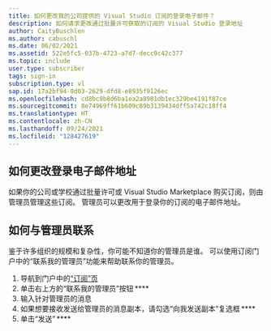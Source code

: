 ```yaml
---
title: 如何更改我的公司提供的 Visual Studio 订阅的登录电子邮件？
description: 如何请求更改通过批量许可获取的订阅的 Visual Studio 登录地址
author: CaityBuschlen
ms.author: cabuschl
ms.date: 06/02/2021
ms.assetid: 522e5fc5-037b-4723-a7d7-decc9c42c377
ms.topic: include
user.type: subscriber
tags: sign-in
subscription.type: vl
sap.id: 17a2bf94-0d03-2629-dfd8-e8935f9126ec
ms.openlocfilehash: cd8bc9b8d6ba1ea2a8981db1ec329be4191f87ce
ms.sourcegitcommit: 8e74969ff61b609c89b3139434dff5a742c18ff4
ms.translationtype: HT
ms.contentlocale: zh-CN
ms.lasthandoff: 09/24/2021
ms.locfileid: "128427619"
---
```

## <a name="how-to-change-your-sign-in-email-address"></a>如何更改登录电子邮件地址

如果你的公司或学校通过批量许可或 Visual Studio Marketplace 购买订阅，则由管理员管理这些订阅。 管理员可以更改用于登录你的订阅的电子邮件地址。  

## <a name="how-to-contact-your-administrator"></a>如何与管理员联系 

鉴于许多组织的规模和复杂性，你可能不知道你的管理员是谁。 可以使用订阅门户中的“联系我的管理员”功能来帮助联系你的管理员。 

1. 导航到门户中的[“订阅”页](https://my.visualstudio.com/subscriptions)  
2. 单击右上方的“联系我的管理员”按钮 ****  
3. 输入针对管理员的消息
4. 如果想要接收发送给管理员的消息副本，请勾选“向我发送副本”复选框 ****   
5. 单击“发送” ****